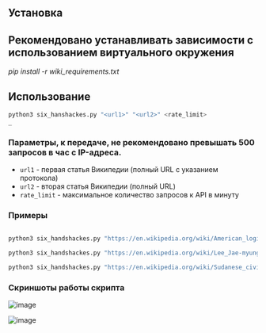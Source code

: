 ## Установка
## Рекомендовано устанавливать зависимости с использованием виртуального окружения

_pip install -r wiki_requirements.txt_


## Использование
```bash
python3 six_hanshackes.py "<url1>" "<url2>" <rate_limit>
_
```

### Параметры, к передаче, не рекомендовано превышать 500 запросов в час с IP-адреса. 

- `url1` - первая статья Википедии (полный URL с указанием протокола)
- `url2` - вторая статья Википедии (полный URL)  
- `rate_limit` - максимальное количество запросов к API в минуту

### Примеры

```bash

python3 six_handshackes.py "https://en.wikipedia.org/wiki/American_logistics_in_the_Northern_France_campaign" "https://en.wikipedia.org/wiki/John_C._Raaen_Jr" 20

python3 six_handshackes.py "https://en.wikipedia.org/wiki/Lee_Jae-myung" "https://en.wikipedia.org/wiki/Shivaji" 10

python3 six_handshackes.py "https://en.wikipedia.org/wiki/Sudanese_civil_war_(2023–present" "https://en.wikipedia.org/wiki/Rapid_Support_Forces" 100

```

### Скриншоты работы скрипта

![image](https://github.com/user-attachments/assets/a6475539-730b-4ba9-b33b-0e25cabcc224)

![image](https://github.com/user-attachments/assets/273d7c48-7e94-4583-9c63-226aecc9409b)



